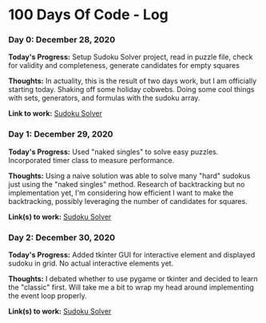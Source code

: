 # 100 Days Of Code - Log

### Day 0: December 28, 2020

**Today's Progress:** Setup Sudoku Solver project, read in puzzle file, check for validity and completeness, generate candidates for empty squares

**Thoughts:** In actuality, this is the result of two days work, but I am officially starting today. Shaking off some holiday cobwebs. Doing some cool
things with sets, generators, and formulas with the sudoku array.

**Link to work:** [Sudoku Solver](https://github.com/jmatlock/SudokuSolver)

### Day 1: December 29, 2020

**Today's Progress:** Used "naked singles" to solve easy puzzles. Incorporated timer class to measure performance.

**Thoughts:** Using a naive solution was able to solve many "hard" sudokus just using the "naked singles" method. Research of backtracking but no implementation yet,
I'm considering how efficient I want to make the backtracking, possibly leveraging the number of candidates for squares.

**Link(s) to work:** [Sudoku Solver](https://github.com/jmatlock/SudokuSolver)

### Day 2: December 30, 2020

**Today's Progress:** Added tkinter GUI for interactive element and displayed sudoku in grid. No actual interactive elements yet.

**Thoughts:** I debated whether to use pygame or tkinter and decided to learn the "classic" first. Will take me a bit to wrap my head
around implementing the event loop properly.

**Link(s) to work:** [Sudoku Solver](https://github.com/jmatlock/SudokuSolver)

<!---
### Day x: December xx, 2020

**Today's Progress:** 

**Thoughts:** 

**Link(s) to work:**
-->

